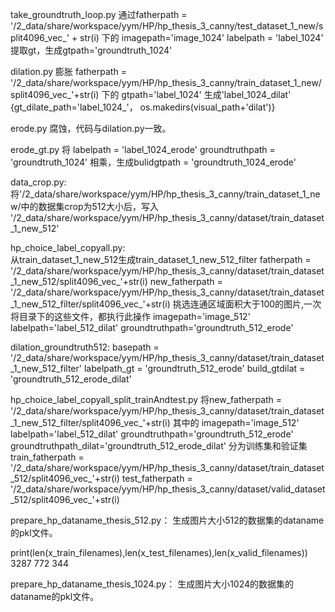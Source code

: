 

take_groundtruth_loop.py
通过fatherpath = '/2_data/share/workspace/yym/HP/hp_thesis_3_canny/test_dataset_1_new/split4096_vec_' + str(i)
下的
imagepath='image_1024'
labelpath = 'label_1024'
提取gt，生成gtpath='groundtruth_1024'

dilation.py
膨胀
fatherpath = '/2_data/share/workspace/yym/HP/hp_thesis_3_canny/train_dataset_1_new/split4096_vec_'+str(i)
下的
gtpath='label_1024'
生成'label_1024_dilat'
{gt_dilate_path='label_1024_'， os.makedirs(visual_path+'dilat')}

erode.py
腐蚀，代码与dilation.py一致。

erode_gt.py
将    labelpath = 'label_1024_erode'
    groundtruthpath = 'groundtruth_1024'
相乘，生成bulidgtpath = 'groundtruth_1024_erode'




data_crop.py:
将'/2_data/share/workspace/yym/HP/hp_thesis_3_canny/train_dataset_1_new/中的数据集crop为512大小后，写入
'/2_data/share/workspace/yym/HP/hp_thesis_3_canny/dataset/train_dataset_1_new_512'

hp_choice_label_copyall.py:  
从train_dataset_1_new_512生成train_dataset_1_new_512_filter
fatherpath = '/2_data/share/workspace/yym/HP/hp_thesis_3_canny/dataset/train_dataset_1_new_512/split4096_vec_'+str(i)
new_fatherpath = '/2_data/share/workspace/yym/HP/hp_thesis_3_canny/dataset/train_dataset_1_new_512_filter/split4096_vec_'+str(i)
挑选连通区域面积大于100的图片,一次将目录下的这些文件，都执行此操作
imagepath='image_512'
labelpath='label_512_dilat'
groundtruthpath='groundtruth_512_erode'


dilation_groundtruth512:
    basepath = '/2_data/share/workspace/yym/HP/hp_thesis_3_canny/dataset/train_dataset_1_new_512_filter'
    labelpath_gt = 'groundtruth_512_erode'
    build_gtdilat = 'groundtruth_512_erode_dilat'


hp_choice_label_copyall_split_trainAndtest.py 
将new_fatherpath = '/2_data/share/workspace/yym/HP/hp_thesis_3_canny/dataset/train_dataset_1_new_512_filter/split4096_vec_'+str(i)
其中的
imagepath='image_512'
labelpath='label_512_dilat'
groundtruthpath='groundtruth_512_erode'
groundtruthpath_dilat='groundtruth_512_erode_dilat'
分为训练集和验证集
train_fatherpath = '/2_data/share/workspace/yym/HP/hp_thesis_3_canny/dataset/train_dataset_512/split4096_vec_'+str(i)
test_fatherpath = '/2_data/share/workspace/yym/HP/hp_thesis_3_canny/dataset/valid_dataset_512/split4096_vec_'+str(i)


prepare_hp_dataname_thesis_512.py：
生成图片大小512的数据集的dataname的pkl文件。

print(len(x_train_filenames),len(x_test_filenames),len(x_valid_filenames))
3287 772 344



prepare_hp_dataname_thesis_1024.py：
生成图片大小1024的数据集的dataname的pkl文件。

